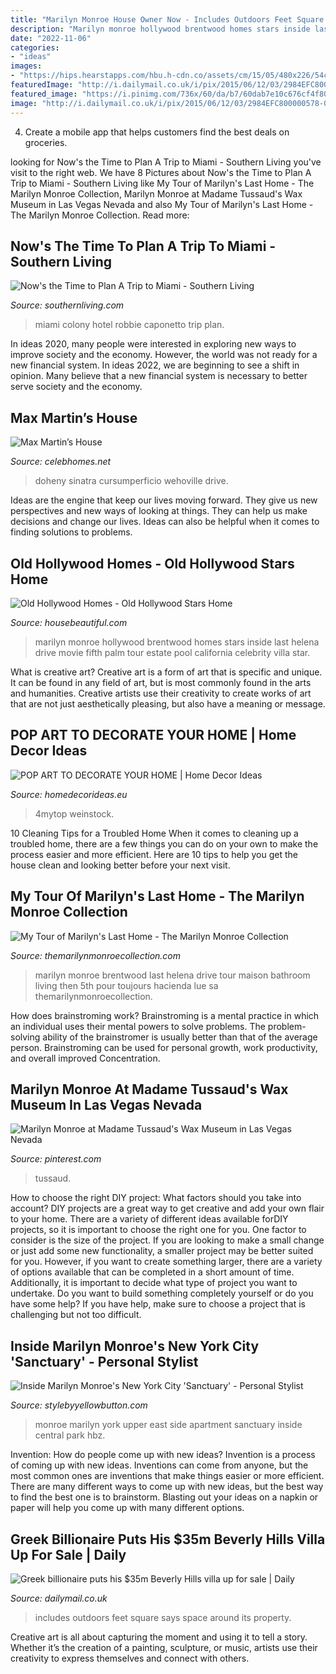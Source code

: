```yaml
---
title: "Marilyn Monroe House Owner Now - Includes Outdoors Feet Square Says Space Around Its Property"
description: "Marilyn monroe hollywood brentwood homes stars inside last helena drive movie fifth palm tour estate pool california celebrity villa star"
date: "2022-11-06"
categories:
- "ideas"
images:
- "https://hips.hearstapps.com/hbu.h-cdn.co/assets/cm/15/05/480x226/54c6fe14a17f1_-_01-hbx-marilyn-monroe-house.jpg?resize=480:*"
featuredImage: "http://i.dailymail.co.uk/i/pix/2015/06/12/03/2984EFC800000578-0-image-a-51_1434076431951.jpg"
featured_image: "https://i.pinimg.com/736x/60/da/b7/60dab7e10c676cf4f80b089e8677a4b9.jpg"
image: "http://i.dailymail.co.uk/i/pix/2015/06/12/03/2984EFC800000578-0-image-a-51_1434076431951.jpg"
---
```



4. Create a mobile app that helps customers find the best deals on groceries. 

	

		
looking for Now&#039;s the Time to Plan A Trip to Miami - Southern Living you've visit to the right web. We have 8 Pictures about Now&#039;s the Time to Plan A Trip to Miami - Southern Living like My Tour of Marilyn&#039;s Last Home - The Marilyn Monroe Collection, Marilyn Monroe at Madame Tussaud&#039;s Wax Museum in Las Vegas Nevada and also My Tour of Marilyn&#039;s Last Home - The Marilyn Monroe Collection. Read more:
		
    
## Now&#039;s The Time To Plan A Trip To Miami - Southern Living

<img loading=lazy src="http://img1.southernliving.timeinc.net/sites/default/files/styles/rschd/public/image/2016/12/main/colony-hotel-miami-2510402-53.jpg?itok=xDnqDmV5" onerror="this.onerror=null;this.src='https://tse4.mm.bing.net/th?id=OIP.p59AKCK2Yla5COdlsly62wHaEK&amp;pid=15.1';" alt="Now&#039;s the Time to Plan A Trip to Miami - Southern Living">

_Source: southernliving.com_

>miami colony hotel robbie caponetto trip plan. 

	

In ideas 2020, many people were interested in exploring new ways to improve society and the economy. However, the world was not ready for a new financial system. In ideas 2022, we are beginning to see a shift in opinion. Many believe that a new financial system is necessary to better serve society and the economy.

    
## Max Martin’s House

<img loading=lazy src="http://www.celebhomes.net/wp-content/uploads/2014/05/26-c44d88.jpg?456dc5" onerror="this.onerror=null;this.src='https://tse4.mm.bing.net/th?id=OIP.zKKpGpJqlnL56Zq3SMRNiAHaFj&amp;pid=15.1';" alt="Max Martin’s House">

_Source: celebhomes.net_

>doheny sinatra cursumperficio wehoville drive. 

	

Ideas are the engine that keep our lives moving forward. They give us new perspectives and new ways of looking at things. They can help us make decisions and change our lives. Ideas can also be helpful when it comes to finding solutions to problems.

    
## Old Hollywood Homes - Old Hollywood Stars Home

<img loading=lazy src="https://hips.hearstapps.com/hbu.h-cdn.co/assets/cm/15/05/480x226/54c6fe14a17f1_-_01-hbx-marilyn-monroe-house.jpg?resize=480:*" onerror="this.onerror=null;this.src='https://tse2.mm.bing.net/th?id=OIP.PzBRfWQ4pWS5C6jtAUnksQHaDf&amp;pid=15.1';" alt="Old Hollywood Homes - Old Hollywood Stars Home">

_Source: housebeautiful.com_

>marilyn monroe hollywood brentwood homes stars inside last helena drive movie fifth palm tour estate pool california celebrity villa star. 

	

What is creative art?
Creative art is a form of art that is specific and unique. It can be found in any field of art, but is most commonly found in the arts and humanities. Creative artists use their creativity to create works of art that are not just aesthetically pleasing, but also have a meaning or message.

    
## POP ART TO DECORATE YOUR HOME | Home Decor Ideas

<img loading=lazy src="https://www.homedecorideas.eu/wp-content/uploads/2015/01/pop-art-14.jpg" onerror="this.onerror=null;this.src='https://tse4.mm.bing.net/th?id=OIP.e0Kv9MofT6nEiqPPGdxWKQHaEb&amp;pid=15.1';" alt="POP ART TO DECORATE YOUR HOME | Home Decor Ideas">

_Source: homedecorideas.eu_

>4mytop weinstock. 

	

10 Cleaning Tips for a Troubled Home
When it comes to cleaning up a troubled home, there are a few things you can do on your own to make the process easier and more efficient. Here are 10 tips to help you get the house clean and looking better before your next visit.

    
## My Tour Of Marilyn&#039;s Last Home - The Marilyn Monroe Collection

<img loading=lazy src="https://themarilynmonroecollection.com/wp-content/uploads/blogger/_UVkn22TaUP4/TENdp9ebwkI/AAAAAAAABLI/BJejW1lXUY8/s1600/Bathroom.jpg" onerror="this.onerror=null;this.src='https://tse2.mm.bing.net/th?id=OIP.RoCpH3fqRMVDEJOPZrPWjwHaHa&amp;pid=15.1';" alt="My Tour of Marilyn&#039;s Last Home - The Marilyn Monroe Collection">

_Source: themarilynmonroecollection.com_

>marilyn monroe brentwood last helena drive tour maison bathroom living then 5th pour toujours hacienda lue sa themarilynmonroecollection. 

	

How does brainstroming work?
Brainstroming is a mental practice in which an individual uses their mental powers to solve problems. The problem-solving ability of the brainstromer is usually better than that of the average person. Brainstroming can be used for personal growth, work productivity, and overall improved Concentration.

    
## Marilyn Monroe At Madame Tussaud&#039;s Wax Museum In Las Vegas Nevada

<img loading=lazy src="https://i.pinimg.com/736x/60/da/b7/60dab7e10c676cf4f80b089e8677a4b9.jpg" onerror="this.onerror=null;this.src='https://tse3.mm.bing.net/th?id=OIP.UAwsqnIs-6xkpeeL4Wbo1wHaLG&amp;pid=15.1';" alt="Marilyn Monroe at Madame Tussaud&#039;s Wax Museum in Las Vegas Nevada">

_Source: pinterest.com_

>tussaud. 

	

How to choose the right DIY project: What factors should you take into account?
DIY projects are a great way to get creative and add your own flair to your home. There are a variety of different ideas available forDIY projects, so it is important to choose the right one for you. One factor to consider is the size of the project. If you are looking to make a small change or just add some new functionality, a smaller project may be better suited for you. However, if you want to create something larger, there are a variety of options available that can be completed in a short amount of time. Additionally, it is important to decide what type of project you want to undertake. Do you want to build something completely yourself or do you have some help? If you have help, make sure to choose a project that is challenging but not too difficult.

    
## Inside Marilyn Monroe&#039;s New York City &#039;Sanctuary&#039; - Personal Stylist

<img loading=lazy src="https://stylebyyellowbutton.com/wp-content/uploads/2015/08/1440021412-hbz-marilyn-monroe-home-02.jpg" onerror="this.onerror=null;this.src='https://tse1.mm.bing.net/th?id=OIP.nbqWae5yOLNBGklaIv2IuwHaL9&amp;pid=15.1';" alt="Inside Marilyn Monroe&#039;s New York City &#039;Sanctuary&#039; - Personal Stylist">

_Source: stylebyyellowbutton.com_

>monroe marilyn york upper east side apartment sanctuary inside central park hbz. 

	

Invention: How do people come up with new ideas?
Invention is a process of coming up with new ideas. Inventions can come from anyone, but the most common ones are inventions that make things easier or more efficient. There are many different ways to come up with new ideas, but the best way to find the best one is to brainstorm. Blasting out your ideas on a napkin or paper will help you come up with many different options.

    
## Greek Billionaire Puts His $35m Beverly Hills Villa Up For Sale | Daily

<img loading=lazy src="http://i.dailymail.co.uk/i/pix/2015/06/12/03/2984EFC800000578-0-image-a-51_1434076431951.jpg" onerror="this.onerror=null;this.src='https://tse4.mm.bing.net/th?id=OIP._OWXC-B3oKcnO3LkIpufCAHaJ4&amp;pid=15.1';" alt="Greek billionaire puts his $35m Beverly Hills villa up for sale | Daily">

_Source: dailymail.co.uk_

>includes outdoors feet square says space around its property. 

	

Creative art is all about capturing the moment and using it to tell a story. Whether it’s the creation of a painting, sculpture, or music, artists use their creativity to express themselves and connect with others.

